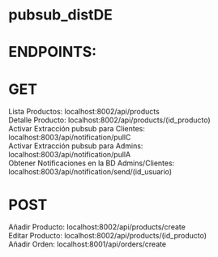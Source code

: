# pubsub_distDE

# ENDPOINTS:  
  
# GET    
Lista Productos: localhost:8002/api/products  
Detalle Producto: localhost:8002/api/products/(id_producto)  
Activar Extracción pubsub para Clientes:  localhost:8003/api/notification/pullC  
Activar Extracción pubsub para Admins:  localhost:8003/api/notification/pullA  
Obtener Notificaciones en la BD Admins/Clientes:  localhost:8003/api/notification/send/(id_usuario)  
  
# POST  
Añadir Producto: localhost:8002/api/products/create  
Editar Producto: localhost:8002/api/products/(id_producto)  
Añadir Orden: localhost:8001/api/orders/create  





